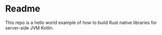 # Readme

This repo is a hello world example of how to build Rust native libraries for server-side  JVM Kotlin.
